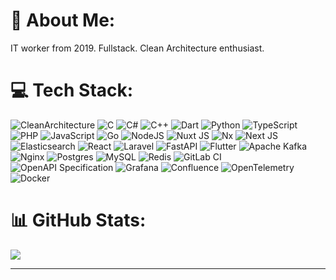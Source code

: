 # 💫 About Me:
IT worker from 2019. Fullstack. Clean Architecture enthusiast.


# 💻 Tech Stack:
![CleanArchitecture](https://img.shields.io/badge/Clean%20Architecture-8A2BE2?style=flat-square&logoColor=white) ![C](https://img.shields.io/badge/c-%2300599C.svg?style=flat-square&logo=c&logoColor=white) ![C#](https://img.shields.io/badge/c%23-%23239120.svg?style=flat-square&logo=csharp&logoColor=white) ![C++](https://img.shields.io/badge/c++-%2300599C.svg?style=flat-square&logo=c%2B%2B&logoColor=white) ![Dart](https://img.shields.io/badge/dart-%230175C2.svg?style=flat-square&logo=dart&logoColor=white) ![Python](https://img.shields.io/badge/python-3670A0?style=flat-square&logo=python&logoColor=ffdd54) ![TypeScript](https://img.shields.io/badge/typescript-%23007ACC.svg?style=flat-square&logo=typescript&logoColor=white) ![PHP](https://img.shields.io/badge/php-%23777BB4.svg?style=flat-square&logo=php&logoColor=white) ![JavaScript](https://img.shields.io/badge/javascript-%23323330.svg?style=flat-square&logo=javascript&logoColor=%23F7DF1E) ![Go](https://img.shields.io/badge/go-%2300ADD8.svg?style=flat-square&logo=go&logoColor=white) ![NodeJS](https://img.shields.io/badge/node.js-6DA55F?style=flat-square&logo=node.js&logoColor=white) ![Nuxt JS](https://img.shields.io/badge/Nuxt-002E3B?style=flat-square&logo=nuxt.js&logoColor=#00DC82) ![Nx](https://img.shields.io/badge/nx-143055?style=flat-square&logo=nx&logoColor=white) ![Next JS](https://img.shields.io/badge/Next-black?style=flat-square&logo=next.js&logoColor=white) ![Elasticsearch](https://img.shields.io/badge/elasticsearch-%230377CC.svg?style=flat-square&logo=elasticsearch&logoColor=white) ![React](https://img.shields.io/badge/react-%2320232a.svg?style=flat-square&logo=react&logoColor=%2361DAFB) ![Laravel](https://img.shields.io/badge/laravel-%23FF2D20.svg?style=flat-square&logo=laravel&logoColor=white) ![FastAPI](https://img.shields.io/badge/FastAPI-005571?style=flat-square&logo=fastapi) ![Flutter](https://img.shields.io/badge/Flutter-%2302569B.svg?style=flat-square&logo=Flutter&logoColor=white) ![Apache Kafka](https://img.shields.io/badge/Apache%20Kafka-000?style=flat-square&logo=apachekafka) ![Nginx](https://img.shields.io/badge/nginx-%23009639.svg?style=flat-square&logo=nginx&logoColor=white) ![Postgres](https://img.shields.io/badge/postgres-%23316192.svg?style=flat-square&logo=postgresql&logoColor=white) ![MySQL](https://img.shields.io/badge/mysql-4479A1.svg?style=flat-square&logo=mysql&logoColor=white) ![Redis](https://img.shields.io/badge/redis-%23DD0031.svg?style=flat-square&logo=redis&logoColor=white) ![GitLab CI](https://img.shields.io/badge/gitlab%20CI-%23181717.svg?style=flat-square&logo=gitlab&logoColor=white) ![OpenAPI Specification](https://img.shields.io/badge/openapiinitiative-%23000000.svg?style=flat-square&logo=openapiinitiative&logoColor=white) ![Grafana](https://img.shields.io/badge/grafana-%23F46800.svg?style=flat-square&logo=grafana&logoColor=white) ![Confluence](https://img.shields.io/badge/confluence-%23172BF4.svg?style=flat-square&logo=confluence&logoColor=white) ![OpenTelemetry](https://img.shields.io/badge/OpenTelemetry-FFFFFF?&style=flat-square&logo=opentelemetry&logoColor=black) ![Docker](https://img.shields.io/badge/docker-%230db7ed.svg?style=flat-square&logo=docker&logoColor=white)
# 📊 GitHub Stats:
<!-- ![](https://github-readme-stats.vercel.app/api?username=ulkenauer&theme=dark&hide_border=false&include_all_commits=true&count_private=true)<br/> -->
<!-- ![](https://github-readme-streak-stats.herokuapp.com/?user=ulkenauer&theme=dark&hide_border=false)<br/> -->
![](https://github-readme-stats.vercel.app/api/top-langs/?username=ulkenauer&theme=dark&hide_border=false&include_all_commits=true&count_private=true&layout=compact)

---
<!-- [![](https://visitcount.itsvg.in/api?id=ulkenauer&icon=0&color=0)](https://visitcount.itsvg.in) -->

<!-- Proudly created with GPRM ( https://gprm.itsvg.in ) -->
